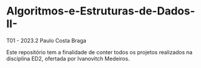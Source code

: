 # Algoritmos-e-Estruturas-de-Dados-II-
T01 - 2023.2
Paulo Costa Braga 

Este repositório tem a finalidade de conter todos os projetos realizados na disciplina ED2, ofertada por Ivanovitch Medeiros.
